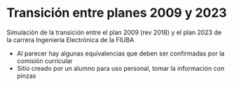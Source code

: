 # Transición entre planes 2009 y 2023

Simulación de la transición entre el plan 2009 (rev 2018) y el plan 2023 de la carrera Ingenieria Electrónica de la FIUBA

- Al parecer hay algunas equivalencias que deben ser confirmadas por la comisión curricular
- Sitio creado por un alumno para uso personal, tomar la información con pinzas

